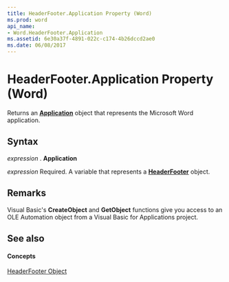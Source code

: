 ```yaml
---
title: HeaderFooter.Application Property (Word)
ms.prod: word
api_name:
- Word.HeaderFooter.Application
ms.assetid: 6e30a37f-4891-022c-c174-4b26dccd2ae0
ms.date: 06/08/2017
---
```



# HeaderFooter.Application Property (Word)

Returns an  **[Application](Word.Application.md)** object that represents the Microsoft Word application.


## Syntax

 _expression_ . **Application**

 _expression_ Required. A variable that represents a **[HeaderFooter](Word.HeaderFooter.md)** object.


## Remarks

Visual Basic's  **CreateObject** and **GetObject** functions give you access to an OLE Automation object from a Visual Basic for Applications project.


## See also


#### Concepts


[HeaderFooter Object](Word.HeaderFooter.md)

